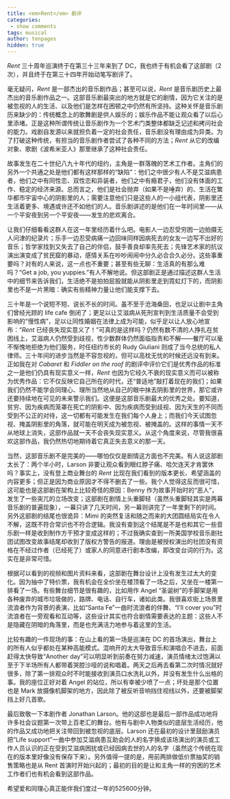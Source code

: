 ```yaml
---
title: <em>Rent</em> 剧评
categories:
 - show comments
tags: musical
author: tenpages
hidden: true
---
```


*Rent* 三十周年巡演终于在第三十三年来到了 DC，我也终于有机会看了这部剧（2次），并且终于在第三十四年开始动笔写剧评了。

<!--more-->

毫无疑问，*Rent* 是一部杰出的音乐剧作品；甚至可以说，*Rent* 是音乐剧历史上最杰出的音乐剧作品之一。这部音乐剧最突出的地方就是它的剧情，因为它关注的是被忽视的人的生活、以及他们是怎样在困顿之中仍然有所坚持。这种关怀是音乐剧历来缺少的：传统概念上的歌舞剧是供人娱乐的；娱乐作品不能让观众看了以后心里添堵。正是这种所谓传统让音乐剧作为一个艺术门类整体都缺乏记述和拷问社会的能力。戏剧自发源以来就担负着一定的社会责任，音乐剧没有理由成为异类。为了打破这种传统，有担当的音乐剧作者尝试了各种不同的方法；*Rent* 从它的改编对象、歌剧《波希米亚人》那里继承了这种社会责任。

故事发生在二十世纪八九十年代的纽约，主角是一群落魄的艺术工作者。主角们的另外一个共通之处是他们都有这样那样的“缺陷”：他们之中很少有人不是艾滋病患者，他们之中有同性恋、双性恋和异装者，他们之中有瘾君子，他们没有体面的工作、稳定的经济来源。总而言之，他们是社会抛弃（如果不是唾弃）的、生活在繁华都市宇宙中心的阴影里的人；需要注意他们只是这些人的一小组代表，阴影里还生活着更多、境遇或许还不如他们的人。音乐剧讲述的是他们在一年时间里——从一个平安夜到另一个平安夜——发生的悲欢离合。

让我们仔细看看这群人在这一年里经历着什么吧。电影人一边忍受穷困一边拍摄无人问津的纪录片；乐手一边忍受病痛一边回味同样因病死去的女友一边写不出好的音乐；哲学家找到又失去了自己的伴侣，鼓手善良却率先死去；先锋艺术家的抗议演出演变成了贫民窟的暴动，感情关系在吵吵闹闹中分久必合合久必分。这些事重要吗？对有的人来说，这一点也不重要；甚至有些无聊：生活真的有那么难吗？“Get a job, you yuppies.”有人不解地说。但这部剧正是通过描述这群人生活中的细节来告诉我们，生活绝不是拍拍屁股就能从阴影里走到霓虹灯下的，而阴影里也不是一片黑暗：确实有些精神力量让他们能支撑下去。

三十年是一个说短不短、说长不长的时间。虽不至于沧海桑田，也足以让剧中主角们曾经光顾的 life cafe 倒闭了；更足以让艾滋病从死刑宣判到生活质量不会受到影响的“慢性病”，足以让同性婚姻在法律上成为可能，似乎足以让人放心地宣布：“*Rent* 已经丧失现实意义了！”可真的是这样吗？仍然有数不清的人挣扎在贫困线上，艾滋病人仍然受到歧视，性少数群体仍然面临指责和不解——餐厅可以毫不惭愧地拒绝为他们服务，时任纽约市长的 Rudy Giuliani 则成了当今总统的私人律师。三十年间的进步当然是不容忽视的，但可以高枕无忧的时候还远没有到来。正如我在对 *Cabaret* 和 *Fiddler on the roof* 的剧评中评价它们是优秀作品的标准之一是他们仍具有现实意义一样，*Rent* 也因为它经久不衰的现实意义而可以被称为优秀作品：它不仅反映它自己所在的时代，还“普适地”敲打着现在的我们；如果我们仍然不能学会同理心、理所当然地从自己的眼中抹去阴影里的世界，那它或许还要持续地在可见的未来警示我们。这便是这部音乐剧最大的优秀之处。要知道，贫穷、因为疾病而笼罩在死亡的阴影中、因为疾病而受到歧视、因为天生的不同而受到不公正的对待，这一切都有可能发生在我们每个人身上；而我们今天试图忽视、掩盖阴影里的角落，就可能在明天成为被忽视、被掩盖的。这样的事情一天不从地球上消失，这部作品就一天不会丧失现实意义。从这个角度来说，尽管我很喜欢这部作品，我仍然热切地期待着它真正失去意义的那一天。

当然，这部音乐剧不是完美的——哪怕仅仅是剧情这方面也不完美。有人说这部剧太长了：两个半小时，Larson 非要让观众看到眼红脖子痛、哈欠连天才肯罢休吗？事实上，没有登上商业舞台的 *Rent* 比现在我们看到的版本更长、希望涵盖的内容更多；但正是因为商业原因才不得不删去了一些。我个人觉得这反而很可惜，这可能也是这部剧在架构上比较奇怪的原因：Benny 作为故事开始时的“恶人”，发生了一些突兀的立场改变；这部剧在剧情上头重脚轻（虽然头重脚轻其实是两幕音乐剧的普遍现象），一幕只讲了几天时间，另一幕则讲完了一年里剩下的时间。另外这部剧的结尾也很诡异：Mimi 的突然复活和随之而来的大团圆结局实在令人不解，这既不符合常识也不符合逻辑。我没有查到这个结尾是不是也和其它一些音乐剧一样是收到制作方干预才变成这样的；不过我确实查到一所美国学校音乐剧社团试图改变故事结尾却收到了版权方警告的报道。理由是被授权演出的社团没有资格在不经过作者（已经死了）或家人的同意进行剧本改编，即改变台词的行为。这实在是非常可惜。

根据可以看到的视频和图片资料来看，这部剧在舞台设计上没有发生过太大的变化。因为抽中了特价票，我有机会在全价坐在楼顶看了一场之后，又坐在一楼第一排看了一场。有些舞台细节是很有趣的，比如用作 Angel “圣诞树”的手脚架是用各种废弃的城市垃圾做的，路牌、电话、自行车，诸如此类。我很喜欢街上场景里流浪者作为背景的表演，比如“Santa Fe”一曲时流浪者的伴舞、“I’ll cover you”时流浪者在一旁观看和互动等，这些设计其实也符合剧情需要表达的主题：这些人不是隐藏在阴暗的角落里，而是也充满活力地参与着这里的生活。

比较有趣的一件现场的事：在山上看的第一场是巡演在 DC 的首场演出，舞台上的所有人似乎都处在某种高能模式。混响开的太大导致音乐和演唱合不进去，前面赶得太快导致“Another day”可以明显听到前奏在努力减速，演员情绪太过饱满以至于下半场所有人都带着哭腔沙哑的说和唱着。两天之后再去看第二次时情况就好很多，除了第一排观众时不时能接收到演员口水洗礼以外，并没有发生什么出格的事。我的座位正好对着 Angel 的站位，所以有幸被少喷了一点；坏处是那个位置也是 Mark 放摄像机脚架的地方，因此除了被反听音响挡住视线以外，还要被脚架挡上好几首歌。

最后致敬一下本剧作者 Jonathan Larson。他的这部也是最后一部作品成功地将许多社会议题第一次带上百老汇的舞台。他有与剧中人物类似的底层生活经历，他的作品又成功地把关注带回到被忽视的底层。Larson 还在最初的设计里鼓励演员把“Life support”一曲中参加艾滋病患互助会的人的名字换成该场演出的演员或工作人员认识的正在受到艾滋病困扰或已经因病去世的人的名字（虽然这个传统在现在的版本里好像没有保存下来）。另外值得一提的是，用前两排做低价票抽奖的销售策略也是从 Rent 首演时开始兴起的；最初的目的是让和主角一样的穷困的艺术工作者们也有机会看到这部作品。

希望爱和同理心真正能伴我们度过一年的525600分钟。
